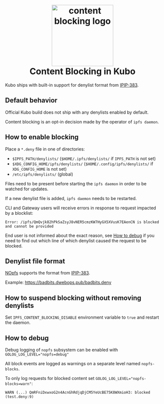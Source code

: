 <h1 align="center">
  <br>
  <a href="#readme"><img src="https://github.com/ipfs-shipyard/nopfs/blob/41484a818e6542314f784da852fc41b76f2d48a6/logo.png?raw=true" alt="content blocking logo" title="content blocking in Kubo" width="200"></a>
  <br>
  Content Blocking in Kubo
  <br>
</h1>

Kubo ships with built-in support for denylist format from [IPIP-383](https://github.com/ipfs/specs/pull/383).

## Default behavior

Official Kubo build does not ship with any denylists enabled by default.

Content blocking is an opt-in decision made by the operator of `ipfs daemon`.

## How to enable blocking

Place a `*.deny` file in one of directories:

- `$IPFS_PATH/denylists/` (`$HOME/.ipfs/denylists/` if `IPFS_PATH` is not set)
- `$XDG_CONFIG_HOME/ipfs/denylists/` (`$HOME/.config/ipfs/denylists/` if `XDG_CONFIG_HOME` is not  set)
- `/etc/ipfs/denylists/` (global)

Files need to be present before starting the `ipfs daemon` in order to be watched for updates.

If a new denylist file is added, `ipfs daemon` needs to be restarted.

CLI and Gateway users will receive errors in response to request impacted by a blocklist:

```
Error: /ipfs/QmQvjk82hPkSaZsyJ8vNER5cmzKW7HyGX5XVusK7EAenCN is blocked and cannot be provided
```

End user is not informed about the exact reason, see [How to
debug](#how-to-debug) if you need to find out which line of which denylist
caused the request to be blocked.

## Denylist file format

[NOpfs](https://github.com/ipfs-shipyard/nopfs) supports the format from [IPIP-383](https://github.com/ipfs/specs/pull/383).

Example: https://badbits.dwebops.pub/badbits.deny

## How to suspend blocking without removing denylists

Set `IPFS_CONTENT_BLOCKING_DISABLE` environment variable to `true` and restart the daemon.


## How to debug

Debug logging of `nopfs` subsystem can be enabled with `GOLOG_LOG_LEVEL="nopfs=debug"`

All block events are logged as warnings on a separate level named `nopfs-blocks`.

To only log requests for blocked content set `GOLOG_LOG_LEVEL="nopfs-blocks=warn"`:

```
WARN (...) QmRFniDxwxoG2n4AcnGhRdjqDjCM5YeUcBE75K8WXmioH3: blocked (test.deny:9)
```


